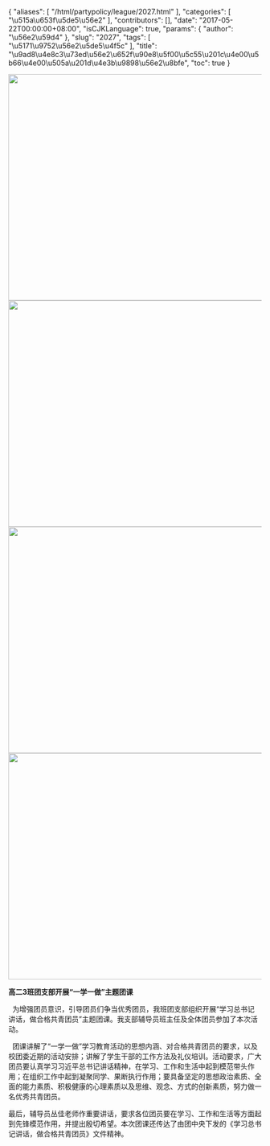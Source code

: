 {
    "aliases": [
        "/html/partypolicy/league/2027.html"
    ],
    "categories": [
        "\u515a\u653f\u5de5\u56e2"
    ],
    "contributors": [],
    "date": "2017-05-22T00:00:00+08:00",
    "isCJKLanguage": true,
    "params": {
        "author": "\u56e2\u59d4"
    },
    "slug": "2027",
    "tags": [
        "\u5171\u9752\u56e2\u5de5\u4f5c"
    ],
    "title": "\u9ad8\u4e8c3\u73ed\u56e2\u652f\u90e8\u5f00\u5c55\u201c\u4e00\u5b66\u4e00\u505a\u201d\u4e3b\u9898\u56e2\u8bfe",
    "toc": true
}


<img
    src="https://cdn.tfls.online/mirror/full/c3b1f43bbbd256dc1ace7b69e91f896ee0fe8f2d.jpg"
    style="display:block;margin-left:auto;margin-right:auto;"
    decoding="async"
    fetchpriority="auto"
    loading="lazy"
    height="450"
    width="600"
/>
<img
    src="https://cdn.tfls.online/mirror/full/c4f08321d98ad5b2bb303b4aedcdcbf3b2cbffb3.jpg"
    style="display:block;margin-left:auto;margin-right:auto;"
    decoding="async"
    fetchpriority="auto"
    loading="lazy"
    height="450"
    width="600"
/>
<img
    src="https://cdn.tfls.online/mirror/full/1adb1dc1f8f0b2bb8f805671461e14b9bfaabc8f.jpg"
    style="display:block;margin-left:auto;margin-right:auto;"
    decoding="async"
    fetchpriority="auto"
    loading="lazy"
    height="450"
    width="600"
/>
<img
    src="https://cdn.tfls.online/mirror/full/58f0497f6f4d5ea52845e166028c30ea5d17b169.jpg"
    style="display:block;margin-left:auto;margin-right:auto;"
    decoding="async"
    fetchpriority="auto"
    loading="lazy"
    height="450"
    width="600"
/>







**高二3班团支部开展“一学一做”主题团课**




  为增强团员意识，引导团员们争当优秀团员，我班团支部组织开展“学习总书记讲话，做合格共青团员”主题团课。我支部辅导员班主任及全体团员参加了本次活动。




  团课讲解了“一学一做”学习教育活动的思想内涵、对合格共青团员的要求，以及校团委近期的活动安排；讲解了学生干部的工作方法及礼仪培训。活动要求，广大团员要认真学习习近平总书记讲话精神，在学习、工作和生活中起到模范带头作用；在组织工作中起到凝聚同学、果断执行作用；要具备坚定的思想政治素质、全面的能力素质、积极健康的心理素质以及思维、观念、方式的创新素质，努力做一名优秀共青团员。




最后，辅导员丛佳老师作重要讲话，要求各位团员要在学习、工作和生活等方面起到先锋模范作用，并提出殷切希望。本次团课还传达了由团中央下发的《学习总书记讲话，做合格共青团员》文件精神。



